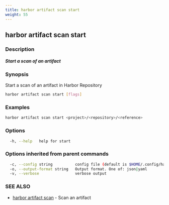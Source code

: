 ```yaml
---
title: harbor artifact scan start
weight: 55
---
```

## harbor artifact scan start

### Description

##### Start a scan of an artifact

### Synopsis

Start a scan of an artifact in Harbor Repository

```sh
harbor artifact scan start [flags]
```

### Examples

```sh
harbor artifact scan start <project>/<repository>/<reference>
```

### Options

```sh
  -h, --help   help for start
```

### Options inherited from parent commands

```sh
  -c, --config string          config file (default is $HOME/.config/harbor-cli/config.yaml)
  -o, --output-format string   Output format. One of: json|yaml
  -v, --verbose                verbose output
```

### SEE ALSO

* [harbor artifact scan](harbor-artifact-scan.md)	 - Scan an artifact

